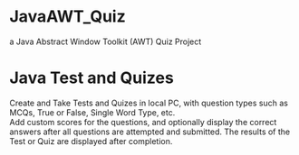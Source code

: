 # JavaAWT_Quiz
a Java Abstract Window Toolkit (AWT) Quiz Project
<h1>Java Test and Quizes</h1>
Create and Take Tests and Quizes in local PC, with question types such as MCQs, True or False, Single Word Type, etc.<br>
Add custom scores for the questions, and optionally display the correct answers after all questions are attempted and submitted. The results of the Test or Quiz are displayed after completion.<br>

